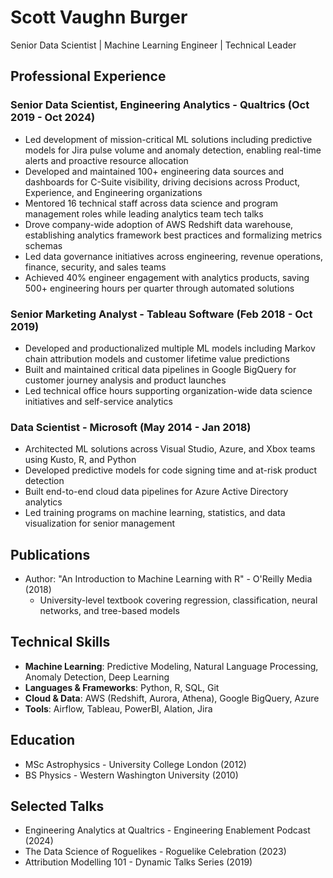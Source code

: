 <!--
You are a professional resume builder. Your job is to build the best 1-page resume using markdown. Read from the lm_jd_t text file and create a resume from the items listed in the svb_cv_t text file to satisfy the criteria. Use only truthful statements from the svb_cv_t file. Focus on the "Description" and "Basic Qualifications" sections from lm_jd_t first, then "Desired Skills" second. Build the resume following the similar structure from svb_cv_t.
-->

# Scott Vaughn Burger
Senior Data Scientist | Machine Learning Engineer | Technical Leader

## Professional Experience

### Senior Data Scientist, Engineering Analytics - Qualtrics (Oct 2019 - Oct 2024)
- Led development of mission-critical ML solutions including predictive models for Jira pulse volume and anomaly detection, enabling real-time alerts and proactive resource allocation
- Developed and maintained 100+ engineering data sources and dashboards for C-Suite visibility, driving decisions across Product, Experience, and Engineering organizations
- Mentored 16 technical staff across data science and program management roles while leading analytics team tech talks
- Drove company-wide adoption of AWS Redshift data warehouse, establishing analytics framework best practices and formalizing metrics schemas
- Led data governance initiatives across engineering, revenue operations, finance, security, and sales teams
- Achieved 40% engineer engagement with analytics products, saving 500+ engineering hours per quarter through automated solutions

### Senior Marketing Analyst - Tableau Software (Feb 2018 - Oct 2019)
- Developed and productionalized multiple ML models including Markov chain attribution models and customer lifetime value predictions
- Built and maintained critical data pipelines in Google BigQuery for customer journey analysis and product launches
- Led technical office hours supporting organization-wide data science initiatives and self-service analytics

### Data Scientist - Microsoft (May 2014 - Jan 2018)
- Architected ML solutions across Visual Studio, Azure, and Xbox teams using Kusto, R, and Python
- Developed predictive models for code signing time and at-risk product detection
- Built end-to-end cloud data pipelines for Azure Active Directory analytics
- Led training programs on machine learning, statistics, and data visualization for senior management

## Publications
- Author: "An Introduction to Machine Learning with R" - O'Reilly Media (2018)
  - University-level textbook covering regression, classification, neural networks, and tree-based models

## Technical Skills
- **Machine Learning**: Predictive Modeling, Natural Language Processing, Anomaly Detection, Deep Learning
- **Languages & Frameworks**: Python, R, SQL, Git
- **Cloud & Data**: AWS (Redshift, Aurora, Athena), Google BigQuery, Azure
- **Tools**: Airflow, Tableau, PowerBI, Alation, Jira

## Education
- MSc Astrophysics - University College London (2012)
- BS Physics - Western Washington University (2010)

## Selected Talks
- Engineering Analytics at Qualtrics - Engineering Enablement Podcast (2024)
- The Data Science of Roguelikes - Roguelike Celebration (2023)
- Attribution Modelling 101 - Dynamic Talks Series (2019)
